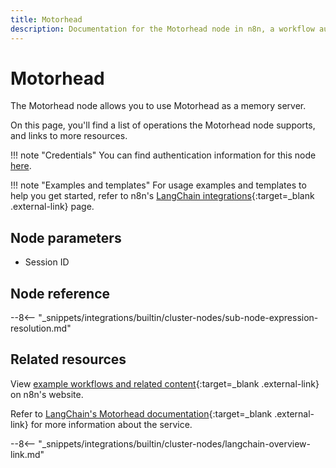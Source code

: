 ```yaml
---
title: Motorhead
description: Documentation for the Motorhead node in n8n, a workflow automation platform. Includes details of operations and configuration, and links to examples and credentials information.
---
```


# Motorhead

The Motorhead node allows you to use Motorhead as a memory server.

On this page, you'll find a list of operations the Motorhead node supports, and links to more resources.

!!! note "Credentials"
    You can find authentication information for this node [here](/integrations/builtin/credentials/motorhead/).

!!! note "Examples and templates"
	For usage examples and templates to help you get started, refer to n8n's [LangChain integrations](https://n8n.io/integrations/motorhead/){:target=_blank .external-link} page.
	
## Node parameters

* Session ID

## Node reference

--8<-- "_snippets/integrations/builtin/cluster-nodes/sub-node-expression-resolution.md"

## Related resources

View [example workflows and related content](https://n8n.io/integrations/motorhead/){:target=_blank .external-link} on n8n's website.

Refer to [LangChain's Motorhead documentation](https://js.langchain.com/docs/modules/memory/integrations/motorhead_memory){:target=_blank .external-link} for more information about the service.

--8<-- "_snippets/integrations/builtin/cluster-nodes/langchain-overview-link.md"
